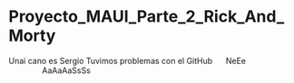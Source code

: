 # Proyecto_MAUI_Parte_2_Rick_And_Morty
Unai cano es Sergio 
Tuvimos problemas con el GitHub
&nbsp;&nbsp;&nbsp;&nbsp;&nbsp;NeEe <br>
&nbsp;&nbsp;&nbsp;&nbsp;&nbsp;&nbsp;&nbsp;&nbsp;&nbsp;&nbsp;&nbsp;&nbsp;&nbsp;&nbsp;&nbsp;AaAaAaSsSs
